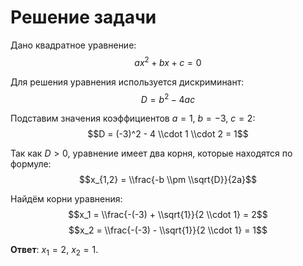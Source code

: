 # Решение задачи

Дано квадратное уравнение:
$$ax^2 + bx + c = 0$$

Для решения уравнения используется дискриминант:
$$D = b^2 - 4ac$$

Подставим значения коэффициентов $a = 1$, $b = -3$, $c = 2$:
$$D = (-3)^2 - 4 \\cdot 1 \\cdot 2 = 1$$

Так как $D > 0$, уравнение имеет два корня, которые находятся по формуле:
$$x_{1,2} = \\frac{-b \\pm \\sqrt{D}}{2a}$$

Найдём корни уравнения:
$$x_1 = \\frac{-(-3) + \\sqrt{1}}{2 \\cdot 1} = 2$$
$$x_2 = \\frac{-(-3) - \\sqrt{1}}{2 \\cdot 1} = 1$$

**Ответ**: $x_1 = 2$, $x_2 = 1$.
